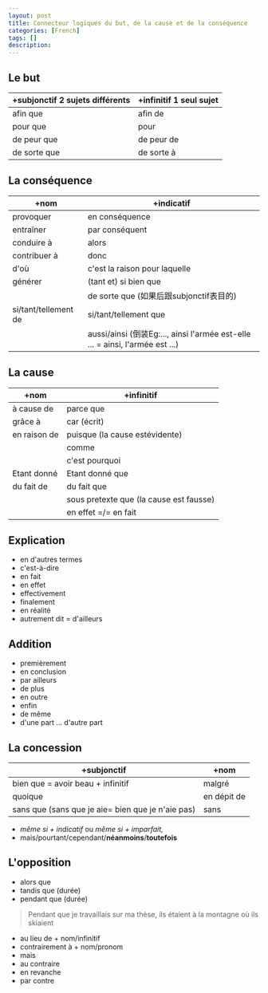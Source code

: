 ```yaml
---
layout: post
title: Connecteur logiques du but, de la cause et de la conséquence
categories: [French]
tags: []
description: 
---
```


## Le but

+subjonctif 2 sujets différents | +infinitif 1 seul sujet
----------- | ------------
afin que    | afin de 
pour que    | pour
de peur que | de peur de
de sorte que | de sorte à

## La conséquence

+nom |+indicatif
-----|----------- 
provoquer |en conséquence
entraîner |par conséquent    
conduire à |alors
contribuer à |donc
d'où |c'est la raison pour laquelle
générer |(tant et) si bien que
    | de sorte que (如果后跟subjonctif表目的)
si/tant/tellement de  | si/tant/tellement que
    | aussi/ainsi (倒装Eg:..., ainsi l'armée est-elle ... = ainsi, l'armée est ...)

## La cause 

+nom | +infinitif
----------- | ------------
à cause de  | parce que
grâce à     | car (écrit)
en raison de | puisque (la cause estévidente)
            | comme
            | c'est pourquoi
Etant donné | Etant donné que
du fait de | du fait que
            | sous pretexte que (la cause est fausse)
            | en effet =/= en fait

## Explication
- en d'autres termes
- c'est-à-dire
- en fait
- en effet
- effectivement
- finalement
- en réalité
- autrement dit
= d'ailleurs

## Addition
- premièrement
- en conclusion
- par ailleurs
- de plus
- en outre
- enfin
- de même
- d'une part ... d'autre part

## La concession

+subjonctif | +nom
----------- | ------------
bien que = avoir beau + infinitif | malgré
quoique | en dépit de 
sans que (sans que je aie= bien que je n'aie pas) | sans

- _même si + indicatif_ ou _même si + imparfait, <conditionel>_
- mais/pourtant/cependant/**néanmoins**/**toutefois**


## L'opposition
- alors que
- tandis que (durée)
- pendant que (durée) 
> Pendant que je travaillais sur ma thèse, ils étaient à la montagne où ils skiaient
- au lieu de + nom/infinitif
- contrairement à + nom/pronom
- mais
- au contraire
- en revanche
- par contre

